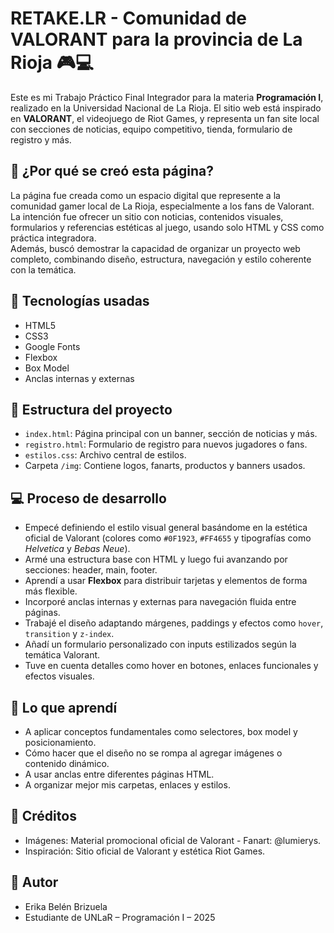 # RETAKE.LR - Comunidad de VALORANT para la provincia de La Rioja 🎮💻

Este es mi Trabajo Práctico Final Integrador para la materia **Programación I**, realizado en la Universidad Nacional de La Rioja. El sitio web está inspirado en **VALORANT**, el videojuego de Riot Games, y representa un fan site local con secciones de noticias, equipo competitivo, tienda, formulario de registro y más.

## 🎯 ¿Por qué se creó esta página?

La página fue creada como un espacio digital que represente a la comunidad gamer local de La Rioja, especialmente a los fans de Valorant. La intención fue ofrecer un sitio con noticias, contenidos visuales, formularios y referencias estéticas al juego, usando solo HTML y CSS como práctica integradora.  
Además, buscó demostrar la capacidad de organizar un proyecto web completo, combinando diseño, estructura, navegación y estilo coherente con la temática.

## 🔧 Tecnologías usadas

- HTML5  
- CSS3  
- Google Fonts  
- Flexbox  
- Box Model  
- Anclas internas y externas 

## 📁 Estructura del proyecto

- `index.html`: Página principal con un banner, sección de noticias y más.  
- `registro.html`: Formulario de registro para nuevos jugadores o fans.  
- `estilos.css`: Archivo central de estilos.  
- Carpeta `/img`: Contiene logos, fanarts, productos y banners usados.  

## 💻 Proceso de desarrollo

- Empecé definiendo el estilo visual general basándome en la estética oficial de Valorant (colores como `#0F1923`, `#FF4655` y tipografías como *Helvetica* y *Bebas Neue*).  
- Armé una estructura base con HTML y luego fui avanzando por secciones: header, main, footer.  
- Aprendí a usar **Flexbox** para distribuir tarjetas y elementos de forma más flexible.  
- Incorporé anclas internas y externas para navegación fluida entre páginas.  
- Trabajé el diseño adaptando márgenes, paddings y efectos como `hover`, `transition` y `z-index`.  
- Añadí un formulario personalizado con inputs estilizados según la temática Valorant.  
- Tuve en cuenta detalles como hover en botones, enlaces funcionales y efectos visuales.  

## 🌟 Lo que aprendí

- A aplicar conceptos fundamentales como selectores, box model y posicionamiento.  
- Cómo hacer que el diseño no se rompa al agregar imágenes o contenido dinámico.  
- A usar anclas entre diferentes páginas HTML.  
- A organizar mejor mis carpetas, enlaces y estilos.  

## 📸 Créditos

- Imágenes: Material promocional oficial de Valorant - Fanart: @lumierys.
- Inspiración: Sitio oficial de Valorant y estética Riot Games.  

## 🦋 Autor

- Erika Belén Brizuela
- Estudiante de UNLaR – Programación I – 2025  

